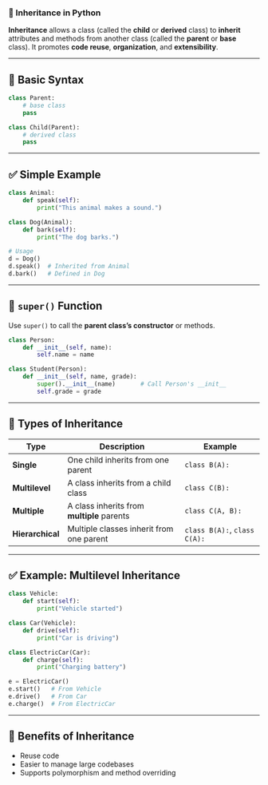 ### 🧬 Inheritance in Python

**Inheritance** allows a class (called the **child** or **derived** class) to **inherit** attributes and methods from another class (called the **parent** or **base** class).
It promotes **code reuse**, **organization**, and **extensibility**.

---

## 🔹 Basic Syntax

```python
class Parent:
    # base class
    pass

class Child(Parent):
    # derived class
    pass
```

---

## ✅ Simple Example

```python
class Animal:
    def speak(self):
        print("This animal makes a sound.")

class Dog(Animal):
    def bark(self):
        print("The dog barks.")

# Usage
d = Dog()
d.speak()  # Inherited from Animal
d.bark()   # Defined in Dog
```

---

## 🔹 `super()` Function

Use `super()` to call the **parent class’s constructor** or methods.

```python
class Person:
    def __init__(self, name):
        self.name = name

class Student(Person):
    def __init__(self, name, grade):
        super().__init__(name)       # Call Person's __init__
        self.grade = grade
```

---

## 🔹 Types of Inheritance

| Type             | Description                                | Example                      |
| ---------------- | ------------------------------------------ | ---------------------------- |
| **Single**       | One child inherits from one parent         | `class B(A):`                |
| **Multilevel**   | A class inherits from a child class        | `class C(B):`                |
| **Multiple**     | A class inherits from **multiple** parents | `class C(A, B):`             |
| **Hierarchical** | Multiple classes inherit from one parent   | `class B(A):`, `class C(A):` |

---

## ✅ Example: Multilevel Inheritance

```python
class Vehicle:
    def start(self):
        print("Vehicle started")

class Car(Vehicle):
    def drive(self):
        print("Car is driving")

class ElectricCar(Car):
    def charge(self):
        print("Charging battery")

e = ElectricCar()
e.start()   # From Vehicle
e.drive()   # From Car
e.charge()  # From ElectricCar
```

---

## 🧠 Benefits of Inheritance

* Reuse code
* Easier to manage large codebases
* Supports polymorphism and method overriding
